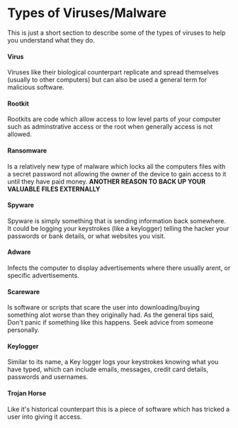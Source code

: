 # Types of Viruses/Malware

This is just a short section to describe some of the types of viruses to help you understand what they do.

#### Virus

Viruses like their biological counterpart replicate and spread themselves \(usually to other computers\) but can also be used a general term for malicious software.

#### Rootkit

Rootkits are code which allow access to low level parts of your computer such as adminstrative access or the root when generally access is not allowed.

#### Ransomware

Is a relatively new type of malware which locks all the computers files with a secret password not allowing the owner of the device to gain access to it until they have paid money. **ANOTHER REASON TO BACK UP YOUR VALUABLE FILES EXTERNALLY**

#### Spyware

Spyware is simply something that is sending information back somewhere. It could be logging your keystrokes \(like a keylogger\) telling the hacker your passwords or bank details, or what websites you visit.

#### Adware

Infects the computer to display advertisements where there usually arent, or specific advertisements.

#### Scareware

Is software or scripts that scare the user into downloading/buying something alot worse than they originally had. As the general tips said, Don't panic if something like this happens. Seek advice from someone personally.

#### Keylogger

Similar to its name, a Key logger logs your keystrokes knowing what you have typed, which can include emails, messages, credit card details, passwords and usernames.

#### Trojan Horse

Like it's historical counterpart this is a piece of software which has tricked a user into giving it access.

